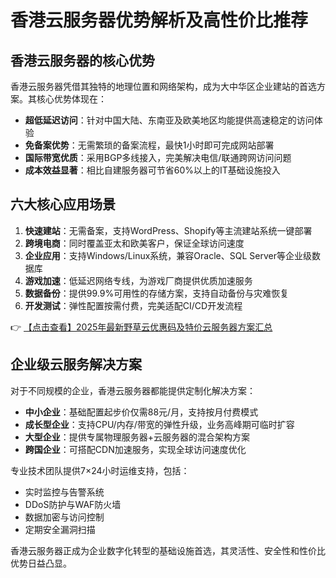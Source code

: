 # 香港云服务器优势解析及高性价比推荐

## 香港云服务器的核心优势

香港云服务器凭借其独特的地理位置和网络架构，成为大中华区企业建站的首选方案。其核心优势体现在：

- **超低延迟访问**：针对中国大陆、东南亚及欧美地区均能提供高速稳定的访问体验
- **免备案优势**：无需繁琐的备案流程，最快1小时即可完成网站部署
- **国际带宽优质**：采用BGP多线接入，完美解决电信/联通跨网访问问题
- **成本效益显著**：相比自建服务器可节省60%以上的IT基础设施投入

## 六大核心应用场景

1. **快速建站**：无需备案，支持WordPress、Shopify等主流建站系统一键部署
2. **跨境电商**：同时覆盖亚太和欧美客户，保证全球访问速度
3. **企业应用**：支持Windows/Linux系统，兼容Oracle、SQL Server等企业级数据库
4. **游戏加速**：低延迟网络专线，为游戏厂商提供优质加速服务
5. **数据备份**：提供99.9%可用性的存储方案，支持自动备份与灾难恢复
6. **开发测试**：弹性配置按需付费，完美适配CI/CD开发流程

👉 [【点击查看】2025年最新野草云优惠码及特价云服务器方案汇总](https://bit.ly/yecaoyun)

## 企业级云服务解决方案

对于不同规模的企业，香港云服务器都能提供定制化解决方案：

- **中小企业**：基础配置起步价仅需88元/月，支持按月付费模式
- **成长型企业**：支持CPU/内存/带宽的弹性升级，业务高峰期可临时扩容
- **大型企业**：提供专属物理服务器+云服务器的混合架构方案
- **跨国企业**：可搭配CDN加速服务，实现全球访问速度优化

专业技术团队提供7×24小时运维支持，包括：
- 实时监控与告警系统
- DDoS防护与WAF防火墙
- 数据加密与访问控制
- 定期安全漏洞扫描

香港云服务器正成为企业数字化转型的基础设施首选，其灵活性、安全性和性价比优势日益凸显。